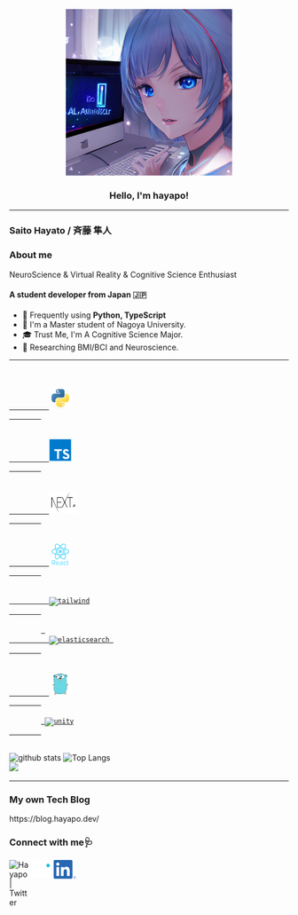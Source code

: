 <div>
  <div align="center">
    <img width="300" height="300" src="img/icon_3.png" />
  </div>
  <h3 align="center">
      Hello, I'm hayapo!
  </h3>
</div>

<hr />

<div>
  <h3>
      Saito Hayato / 斉藤 隼人
  </h3>
  <div>
    <h3> About me </h3>
    NeuroScience & Virtual Reality & Cognitive Science Enthusiast
    <h4>A student developer from Japan &#x1f1ef;&#x1f1f5;</h4>
    
  - 🌱 Frequently using **Python, TypeScript**
  - 🏫 I'm a Master student of Nagoya University.
  - 🎓 Trust Me, I'm A Cognitive Science Major.
  - 🧪 Researching BMI/BCI and Neuroscience. 
  </div>
</div>

<hr />

<div>
  <div>
    <p align="left">
      <code>
        <a href="https://www.python.org" target="_blank" rel="noreferrer">
          <img src="https://raw.githubusercontent.com/devicons/devicon/master/icons/python/python-original.svg" alt="python" width="40" height="40"/>
        </a>
      </code>
      <code>
        <a href="https://www.typescriptlang.org/" target="_blank" rel="noreferrer">
          <img src="https://raw.githubusercontent.com/devicons/devicon/master/icons/typescript/typescript-original.svg" alt="typescript" width="40" height="40"/>
        </a>
      </code>
      <code>
        <a href="https://nextjs.org/" target="_blank" rel="noreferrer">
          <img src="img/logos/NextJS.png" alt="nextjs" width="50" height="40" fill="%23ffffff"/>
        </a> 
      </code>
      <code>
        <a href="https://reactjs.org/" target="_blank" rel="noreferrer">
          <img src="https://raw.githubusercontent.com/devicons/devicon/master/icons/react/react-original-wordmark.svg" alt="react" width="40" height="40"/>
        </a>
      </code>
      <code>
        <a href="https://tailwindcss.com/" target="_blank" rel="noreferrer">
          <img src="https://www.vectorlogo.zone/logos/tailwindcss/tailwindcss-icon.svg" alt="tailwind" width="40" height="40"/>
        </a>
      </code>
      <code>
        <a href="https://www.elastic.co" target="_blank" rel="noreferrer"> 
          <img src="https://www.vectorlogo.zone/logos/elastic/elastic-icon.svg" alt="elasticsearch" width="40" height="40"/> 
        </a>
      </code>
      <code>
        <a href="https://golang.org" target="_blank" rel="noreferrer">
          <img src="https://raw.githubusercontent.com/devicons/devicon/master/icons/go/go-original.svg" alt="go" width="40" height="40"/>
        </a>
      </code>
      <code>
        <a href="https://unity.com/" target="_blank" rel="noreferrer"> <img src="https://www.vectorlogo.zone/logos/unity3d/unity3d-icon.svg" alt="unity" width="40" height="40"/>
        </a>
      </code>
    </p>
  </div>
   <img alt="github stats" height="150px" src="https://github-readme-stats.vercel.app/api?username=hayapo&count_private=true&show_icons=true&theme=tokyonight"/>
   <img alt="Top Langs" height="150px" src="https://github-readme-stats.vercel.app/api/top-langs/?username=hayapo&theme=tokyonight&layout=compact&exclude_repo=Hayapo_Portfolio,dotfiles,dotfiles_mac,OpenBCI_BMI"/>
</div>

<div>
  <img width=800 src="https://github-profile-trophy.vercel.app/?username=hayapo&column=7&theme=tokyonight"/>
</div>
<hr/>
<div>
  <h3> My own Tech Blog </h3>
  https://blog.hayapo.dev/
</div>

<div>
  <h3> Connect with me🩺 </h3>
  <a href="https://twitter.com/hayapo_hip">
    <img align="left" alt="Hayapo | Twitter" width="40px" src="https://raw.githubusercontent.com/anuraghazra/anuraghazra/master/assets/twitter.svg" />
  </a>
  <a href="https://www.wantedly.com/id/haya_to">
    <img align="left" alt="Hayapo | Wantedly" width="40px" src="img/logos/Wantedly_Mark_DarkBG.png" />
  </a>
  <a href="https://www.linkedin.com/in/hayato-saito-25637b1b8/">
    <img align="left" alt="Hayapo | linkedin" width="40px" src="img/logos/linkedin.png" />
  </a>
</div>
